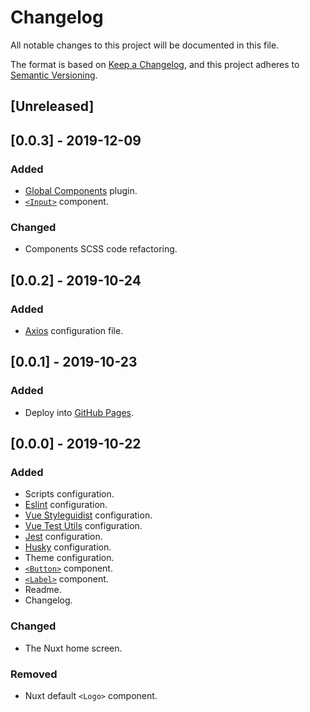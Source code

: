 # Changelog

All notable changes to this project will be documented in this file.

The format is based on [Keep a Changelog](https://keepachangelog.com/en/1.0.0/),
and this project adheres to [Semantic Versioning](https://semver.org/spec/v2.0.0.html).

## [Unreleased]

## [0.0.3] - 2019-12-09

### Added

- [Global Components](/plugins/global-components) plugin.
- [`<Input>`](/components/Input) component.

### Changed

- Components SCSS code refactoring.

## [0.0.2] - 2019-10-24

### Added

- [Axios](https://axios.nuxtjs.org/) configuration file.

## [0.0.1] - 2019-10-23

### Added

- Deploy into [GitHub Pages](https://nuxtjs.org/faq/github-pages/).

## [0.0.0] - 2019-10-22

### Added

- Scripts configuration.
- [Eslint](https://eslint.org/) configuration.
- [Vue Styleguidist](https://vue-styleguidist.github.io/) configuration.
- [Vue Test Utils](https://vue-test-utils.vuejs.org/) configuration.
- [Jest](https://jestjs.io) configuration.
- [Husky](https://github.com/typicode/husky) configuration.
- Theme configuration.
- [`<Button>`](/components/Button) component.
- [`<Label>`](/components/Label) component.
- Readme.
- Changelog.

### Changed

- The Nuxt home screen.

### Removed

- Nuxt default `<Logo>` component.
